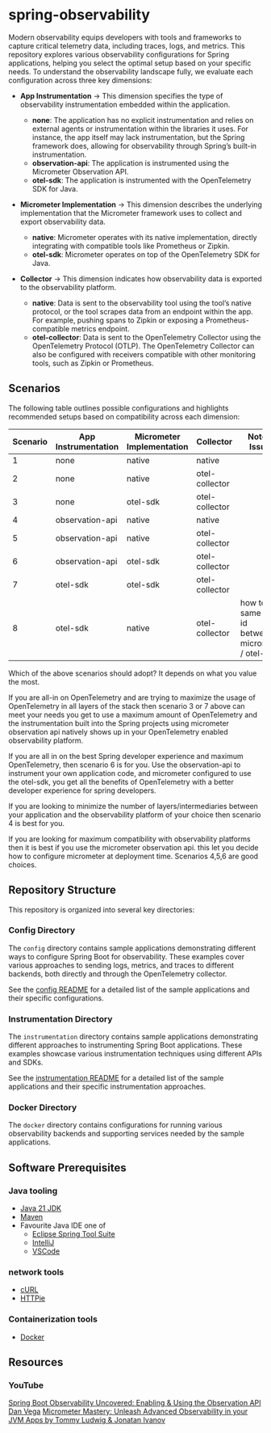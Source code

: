 # spring-observability

Modern observability equips developers with tools and frameworks to capture 
critical telemetry data, including traces, logs, and metrics. This repository
explores various observability configurations for Spring applications, helping 
you select the optimal setup based on your specific needs. To understand the 
observability landscape fully, we evaluate each configuration across three key 
dimensions:

- **App Instrumentation** → This dimension specifies the type of observability
  instrumentation embedded within the application.
  - **none**: The application has no explicit instrumentation and relies on 
    external agents or instrumentation within the libraries it uses. For 
    instance, the app itself may lack instrumentation, but the Spring framework
    does, allowing for observability through Spring’s built-in instrumentation.
  - **observation-api**: The application is instrumented using the Micrometer 
    Observation API.
  - **otel-sdk**: The application is instrumented with the OpenTelemetry SDK 
    for Java.

- **Micrometer Implementation** → This dimension describes the underlying 
  implementation that the Micrometer framework uses to collect and export 
  observability data.
  - **native**: Micrometer operates with its native implementation, directly 
    integrating with compatible tools like Prometheus or Zipkin.
  - **otel-sdk**: Micrometer operates on top of the OpenTelemetry SDK for Java.

- **Collector** → This dimension indicates how observability data is exported 
  to the observability platform.
  - **native**: Data is sent to the observability tool using the tool’s native 
    protocol, or the tool scrapes data from an endpoint within the app. For 
    example, pushing spans to Zipkin or exposing a Prometheus-compatible 
    metrics endpoint.
  - **otel-collector**: Data is sent to the OpenTelemetry Collector 
    using the OpenTelemetry Protocol (OTLP). The OpenTelemetry Collector can 
    also be configured with receivers compatible with other monitoring tools,
    such as Zipkin or Prometheus.

## Scenarios

The following table outlines possible configurations and highlights recommended 
setups based on compatibility across each dimension:

| Scenario | App <br> Instrumentation | Micrometer <br> Implementation | Collector       | Notes / Issues                                               |
|----------|--------------------------|--------------------------------|-----------------|--------------------------------------------------------------|
| 1        | none                     | native                         | native          |                                                              |
| 2        | none                     | native                         | otel-collector  |                                                              |
| 3        | none                     | otel-sdk                       | otel-collector  |                                                              |
| 4        | observation-api          | native                         | native          |                                                              |
| 5        | observation-api          | native                         | otel-collector  |                                                              |
| 6        | observation-api          | otel-sdk                       | otel-collector  |                                                              |
| 7        | otel-sdk                 | otel-sdk                       | otel-collector  |                                                              |
| 8        | otel-sdk                 | native                         | otel-collector  | how to get same trace id <br> between micrometer / otel-sdk? |

Which of the above scenarios should adopt? It depends on what you value the most. 

If you are all-in on OpenTelemetry and are trying to maximize the usage of 
OpenTelemetry in all layers of the stack then scenario 3 or 7 above can 
meet your needs you get to use a maximum amount of OpenTelemetry and the 
instrumentation built into the Spring projects using micrometer observation 
api natively shows up in your OpenTelemetry enabled observability platform. 

If you are all in on the best Spring developer experience and maximum 
OpenTelemetry, then scenario 6 is for you. Use the 
observation-api to instrument your own application code, and micrometer 
configured to use the otel-sdk, you get all the benefits of OpenTelemetry 
with a better developer experience for spring developers.

If you are looking to minimize the number of layers/intermediaries between your 
application and the observability platform of your choice then scenario 4
is best for you. 

If you are looking for maximum compatibility with observability platforms then
it is best if you use the micrometer observation api. this let you  decide
how to configure micrometer at deployment time. Scenarios 4,5,6 are good
choices. 

## Repository Structure

This repository is organized into several key directories:

### Config Directory

The `config` directory contains sample applications demonstrating different ways to configure Spring Boot for observability. These examples cover various approaches to sending logs, metrics, and traces to different backends, both directly and through the OpenTelemetry collector.

See the [config README](config/README.md) for a detailed list of the sample applications and their specific configurations.

### Instrumentation Directory

The `instrumentation` directory contains sample applications demonstrating different approaches to instrumenting Spring Boot applications. These examples showcase various instrumentation techniques using different APIs and SDKs.

See the [instrumentation README](instrumentation/README.md) for a detailed list of the sample applications and their specific instrumentation approaches.

### Docker Directory

The `docker` directory contains configurations for running various observability backends and supporting services needed by the sample applications.

## Software Prerequisites

### Java tooling

* [Java 21 JDK](https://sdkman.io/)
* [Maven](https://maven.apache.org/index.html)
* Favourite Java IDE one of
    * [Eclipse Spring Tool Suite](https://spring.io/tools)
    * [IntelliJ](https://www.jetbrains.com/idea/download)
    * [VSCode](https://code.visualstudio.com/)

### network tools
* [cURL](https://curl.se/docs/manpage.html) 
* [HTTPie](https://httpie.io/) 

### Containerization tools
* [Docker](https://www.docker.com/products/docker-desktop)

## Resources

### YouTube 
[Spring Boot Observability Uncovered: Enabling & Using the Observation API Dan Vega](https://www.youtube.com/watch?v=exRkiVLyPpc)
[Micrometer Mastery: Unleash Advanced Observability in your JVM Apps by Tommy Ludwig & Jonatan Ivanov](https://www.youtube.com/watch?v=Qyku6cR6ADY)

